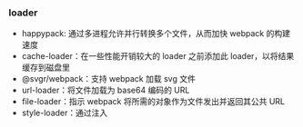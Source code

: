 ### loader

- happypack: 通过多进程允许并行转换多个文件，从而加快 webpack 的构建速度
- cache-loader：在一些性能开销较大的 loader 之前添加此 loader，以将结果缓存到磁盘里
- @svgr/webpack：支持 webpack 加载 svg 文件
- url-loader：将文件加载为 base64 编码的 URL
- file-loader：指示 webpack 将所需的对象作为文件发出并返回其公共 URL
- style-loader：通过注入 <style> 标签将 CSS 添加到 DOM
- css-loader: 解释(interpret) @import 和 url()，会 import/require() 后再解析(resolve)它们
- sass-loader: 加载 SASS/SCSS 文件并将其编译为 CSS
- fast-sass-loader
  - 在大型 SASS 项目中，比 sass-loader 快 5〜10 倍
  - 支持 sass 文件重复数据删除，永远不用担心在不同地方 @import 同一文件
  - 支持 url 解析，永远不用担心这个问题 url(...)
- postcss-loader: Loader for webpack to process CSS with PostCSS
  - postcss-flexbugs-fixes: PostCSS 插件,试图解决所有 flex-bug
  - postcss-remove-google-fonts：PostCSS 插件,移除 google 字体的导入
  - autoprefixer：PostCSS 插件,用于解析 CSS 并使用 Can I Use 中的值向 CSS 规则添加前缀

### plugins

- happypack: 通过多进程允许并行转换多个文件，从而加快 webpack 的构建速度
- webpackbar：用于 Webpack 的优雅 ProgressBar 和 Profiler
- webpack-notifier：使用 node-notifier 包向用户显示构建状态系统通知，从构建失败中恢复后，该插件将通知您有关第一次运行(成功/失败)，所有失败的运行以及第一次成功运行的信息。换句话说：如果您的构建一切正常，它将保持沉默
- webpack-chunk-rename-plugin: 有助于 Webpack 中的块命名
- copy-webpack-plugin: 将单个文件或整个目录（已存在）复制到构建目录
- mini-css-extract-plugin：将 CSS 提取到单独的文件中。它为每个包含 CSS 的 JS 文件创建一个 CSS 文件。它支持 CSS 和 SourceMap 的按需加载
- optimize-css-assets-webpack-plugin: 在 webpack 构建期间搜索 CSS 文件，并优化/最小化 CSS
- webpack-bundle-analyzer：使用交互式可缩放树图可视化 webpack 输出文件的大小

### Webpack 的 Bundle Split 和 Code Split

Webpack 文件分离包括两个部分，一个是 Bundle 的分离，一个是 Code 代码的分离:

- Bundle splitting: 实际上就是创建多个更小的文件，并行加载，以获得更好的缓存效果；主要的作用就是使浏览器并行下载，提高下载速度。并且运用浏览器缓存，只有代码被修改，文件名中的哈希值改变了才会去再次加载。

- Code splitting: 只加载用户最需要的部分，其余的代码都遵从懒加载的策略；主要的作用就是加快页面加载速度，不加载不必要加载的东西。

### Webpack 热更新实现原理分析

- Webpack-complier ：webpack 的编译器，将 JavaScript 编译成 bundle（就是最终的输出文件）
- Bunble Server：提供文件在浏览器的访问，也就是我们平时能够正常通过 localhost 访问我们本地网站的原因
- HMR Server：将热更新的文件输出给 HMR Runtime
- HMR Runtime：开启了热更新的话，在打包阶段会被注入到浏览器中的 bundle.js，这样 bundle.js 就可以使用 websocket  跟服务器建立连接，当收到服务器的更新指令的时候，就去更新文件的变化
- bundle.js：构建输出的文件

### 基本概念

- Entry：入口，Webpack 执行构建的第一步将从 Entry 开始，可抽象成输入。
- Module：模块，在 Webpack 里一切皆模块，一个模块对应着一个文件。Webpack 会从配置的 Entry 开始递归找出所有依赖的模块。
- Chunk：代码块，一个 Chunk 由多个模块组合而成，用于代码合并与分割。
- Loader：模块转换器，用于把模块原内容按照需求转换成新内容。
- Plugin：扩展插件，在 Webpack 构建流程中的特定时机会广播出对应的事件，插件可以监听这些事件的发生，在特定时机做对应的事情

### 流程概括

- 初始化参数：从配置文件和 Shell 语句中读取与合并参数，得出最终的参数；
- 开始编译：用上一步得到的参数初始化 Compiler 对象，加载所有配置的插件，执行对象的 run 方法开始执行编译；
- 确定入口：根据配置中的 entry 找出所有的入口文件；
- 编译模块：从入口文件出发，调用所有配置的 Loader 对模块进行翻译，再找出该模块依赖的模块，再递归本步骤直到所有入口依赖的文件都经过了本步骤的处理；
- 完成模块编译：在经过第 4 步使用 Loader 翻译完所有模块后，得到了每个模块被翻译后的最终内容以及它们之间的依赖关系；
- 输出资源：根据入口和模块之间的依赖关系，组装成一个个包含多个模块的 Chunk，再把每个 Chunk 转换成一个单独的文件加入到输出列表，这步是可以修改输出内容的最后机会；
- 输出完成：在确定好输出内容后，根据配置确定输出的路径和文件名，把文件内容写入到文件系统。

### 编写 Loader

Loader 就像是一个翻译员，能把源文件经过转化后输出新的结果，并且一个文件还可以链式的经过多个翻译员翻译。

以处理 SCSS 文件为例：

- SCSS 源代码会先交给 sass-loader 把 SCSS 转换成 CSS；
- 把 sass-loader 输出的 CSS 交给 css-loader 处理，找出 CSS 中依赖的资源、压缩 CSS 等；
- 把 css-loader 输出的 CSS 交给 style-loader 处理，转换成通过脚本加载的 JavaScript 代码；

可以看出以上的处理过程需要有顺序的链式执行，先 sass-loader 再 css-loader 再 style-loader。

### Loader 的职责

一个 Loader 的职责是单一的，只需要完成一种转换。 如果一个源文件需要经历多步转换才能正常使用，就通过多个 Loader 去转换。 在调用多个 Loader 去转换一个文件时，每个 Loader 会链式的顺序执行， 第一个 Loader 将会拿到需处理的原内容，上一个 Loader 处理后的结果会传给下一个接着处理，最后的 Loader 将处理后的最终结果返回给 Webpack。

所以，在你开发一个 Loader 时，请保持其职责的单一性，你只需关心输入和输出。

### webpack 配置优化

- 优化 Loader 配置：Loader 处理文件的转换操作是很耗时的，所以需要让尽可能少的文件被 Loader 处理（include、exclude）
- 优化 resolve.modules 配置：resolve.modules 用于配置 webpack 去哪些目录下寻找第三方模块，默认是['node_modules']，但是，它会先去当前目录的./node_modules 查找，没有的话再去../node_modules 最后到根目录；所以当安装的第三方模块都放在项目根目录时，就没有必要安默认的一层一层的查找，直接指明存放的绝对位置
- 优化 resolve.extensions 配置：
  - 在导入没带文件后缀的路径时，webpack 会自动带上后缀去尝试询问文件是否存在，而 resolve.extensions 用于配置尝试后缀列表；默认为 extensions:['js','json'];
  - 及当遇到 require('./data')时 webpack 会先尝试寻找 data.js，没有再去找 data.json；如果列表越长，或者正确的后缀越往后，尝试的次数就会越多；
  - 所以在配置时为提升构建优化需遵守：
    - 频率出现高的文件后缀优先放在前面；
    - 列表尽可能的小；
    - 书写导入语句时，尽量写上后缀名
- HappyPack 并行构建优化：将 webpack 中最耗时的 loader 文件转换操作任务，分解到多个进程中并行处理，从而减少构建时间。
- 代码压缩用 ParallelUglifyPlugin 代替自带的 UglifyJsPlugin 插件：自带的 JS 压缩插件是单线程执行的，而 webpack-parallel-uglify-plugin 可以并行的执行
- webpack-bundle-analyzer、webpack-dashboard 等

### 介绍下 loader/plugin

loader
webpack 允许我们使用 loader 来处理文件，loader 是一个导出为 function 的 node 模块。可以将匹配到的文件进行一次转换，同时 loader 可以链式传递。
plugin
webpack 的 plugin 比 loader 强大，通过钩子可以涉及整个构建流程，可以做一些在构建范围内的事情。
